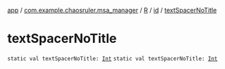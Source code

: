 [app](../../../index.md) / [com.example.chaosruler.msa_manager](../../index.md) / [R](../index.md) / [id](index.md) / [textSpacerNoTitle](.)

# textSpacerNoTitle

`static val textSpacerNoTitle: `[`Int`](https://kotlinlang.org/api/latest/jvm/stdlib/kotlin/-int/index.html)
`static val textSpacerNoTitle: `[`Int`](https://kotlinlang.org/api/latest/jvm/stdlib/kotlin/-int/index.html)